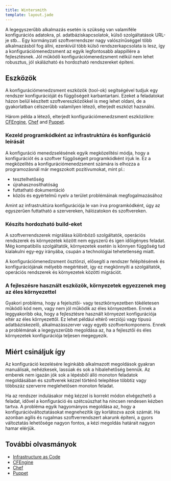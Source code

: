 ```yaml
---
title: Wintersmith
template: layout.jade
---
```


A legegyszerűbb alkalmazás esetén is szükség van valamiféle konfigurációs adatokra, pl. adatbáziskapcsolatok, külső szolgáltatások URL-je stb... Egy kormányzati szoftverrendszer nagy valószínűséggel több alkalmazásból fog állni, ezenkívül több külső rendszerkapcsolata is lesz, így a konfigurációmenedzsment az egyik legfontosabb alappillére a fejlesztésnek. Jól működő konfigurációmenedzsment nélkül nem lehet robusztus, jól skálázható és hordozható rendszereket építeni.

## Eszközök

A konfigurációmenedzsment eszközök (tool-ok) segítségével tudjuk egy rendszer konfigurációját és függőségeit karbantartani. Ezeket a feladatokat házon belül készített szoftvereszközökkel is meg lehet oldani, de a gyakorlatban célszerűbb valamilyen létező, elterjedt eszközt hazsnálni.

Három példa a létező, elterjedt konfigurációmenedzsment eszközökre: [CFEngine](http://cfengine.com/), [Chef](http://www.opscode.com/chef/) and [Puppet](https://puppetlabs.com/).

### Kezeld programkódként az infrastruktúra és konfiguráció leírását

A konfiguráció menedzselésének egyik megközelítési módja, hogy a konfigurációt és a szoftver függőségeit programkódként írjuk le. Ez a megközelítés a konfigurációmenedzsment számára is elhozza a programozásnál már megszokott pozitívumokat, mint pl.:

* tesztelhetőség
* újrahasznosíthatóság
* futtatható dokumentáció
* közös és egyértelmű nyelv a terület problémáinak megfogalmazásához
 
Amint az infrastruktúra konfigurációja le van írva programkódként, úgy az egyszerűen futtatható a szervereken, hálózatokon és szoftvereken.

### Készíts hordozható build-eket

A szoftverrendszerek migrálása különböző szolgáltatók, operációs rendszerek és környezetek között nem egyszerű és igen időigényes feladat. Még kompatibilis szolgáltatók, környezetek esetén is könnyen függőség tud kialakulni egy-egy irányába, csupán a technológiai tehetetlenség miatt. 

A konfigurációmenedzsment ösztönzi, elősegíti a rendszer felépítésének és konfigurációjának mélyebb megértését, így ez megkönnyíti a szolgáltatók, operációs rendszerek és környezetek közötti migrációt. 

### A fejleszésre használt eszközök, környezetek egyezzenek meg az éles környezettel

Gyakori probléma, hogy a fejelsztői- vagy tesztkörnyezetben tökéletesen működő kód nem, vagy nem jól működik az éles környezetben. Ennek a leggyakoribb oka, hogy a fejlesztésre használt környezet konfigurációja eltér az éles környezettől. Ez lehet például eltérő verziójú vagy típusú adatbáziskezelő, alkalmazásszerver vagy egyéb szoftverkomponens. Ennek a problémának a legegyszerűbb megoldása az, ha a fejlesztői és éles környezetek konfigurációja teljesen megegyezik. 

## Miért csináljuk így

Az konfiguráció kezelésére leginkább alkalmazott megoldások gyakran manuálisak, nehézkesek, lassúak és sok a hibalehetőség bennük. Az emberek nem igazán jók sok a lépésből álló monoton feladatok megoldásában és szoftverek kézzel történő telepítése többtíz vagy többszáz szerverre meglehetősen monoton feladat.

Ha az rendszer indulásakor még kézzel is korrekt módon elvégezhető a feladat, idővel a konfiguráció és szétcsúszhat ha nincsen rendesen kézben tartva. A probléma egyik hagyományos megoldása az, hogy a konfigurációváltoztatásokat megnehezítik így korlátozva azok számát. Ha azonban agilis és rugalmas szoftverrendszert akarunk építeni, a gyors változtatás lehetősége nagyon fontos, a kézi megoldás határait nagyon hamar elérjük.

## További olvasmányok

* [Infrastructure as Code](https://speakerdeck.com/garethr/infrastructure-as-code)
* [CFEngine](http://cfengine.com/)
* [Chef](http://www.opscode.com/chef/)
* [Puppet](http://puppetlabs.com/solutions/configuration-management/)
